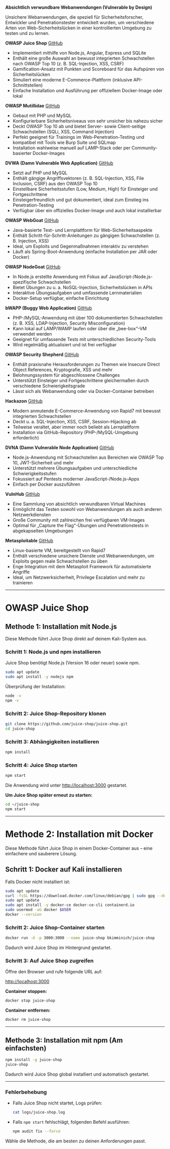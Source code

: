 **Absichtlich verwundbare Webanwendungen (Vulnerable by Design)**

Unsichere Webanwendungen, die speziell für Sicherheitsforscher, Entwickler und Penetrationstester entwickelt wurden, um verschiedene Arten von Web-Sicherheitslücken in einer kontrollierten Umgebung zu testen und zu lernen.

**OWASP Juice Shop** [GitHub](https://github.com/juice-shop/juice-shop)
- Implementiert mithilfe von Node.js, Angular, Express und SQLite  
- Enthält eine große Auswahl an bewusst integrierten Schwachstellen nach OWASP Top 10 (z. B. SQL-Injection, XSS, CSRF)  
- Gamification-Ansatz mit Punkten und Scoreboard für das Aufspüren von Sicherheitslücken  
- Simuliert eine moderne E-Commerce-Plattform (inklusive API-Schnittstellen)  
- Einfache Installation und Ausführung per offiziellem Docker-Image oder lokal  

**OWASP Mutillidae** [GitHub](https://github.com/webpwnized/mutillidae)
- Gebaut mit PHP und MySQL  
- Konfigurierbare Sicherheitsniveaus von sehr unsicher bis nahezu sicher  
- Deckt OWASP Top 10 ab und bietet Server- sowie Client-seitige Schwachstellen (SQLi, XSS, Command Injection)  
- Perfekt geeignet für Trainings im Web-Penetration-Testing und kompatibel mit Tools wie Burp Suite und SQLmap  
- Installation wahlweise manuell auf LAMP-Stack oder per Community-basierter Docker-Images  

**DVWA (Damn Vulnerable Web Application)** [GitHub](https://github.com/digininja/DVWA)
- Setzt auf PHP und MySQL  
- Enthält gängige Angriffsvektoren (z. B. SQL-Injection, XSS, File Inclusion, CSRF) aus den OWASP Top 10  
- Einstellbare Sicherheitsstufen (Low, Medium, High) für Einsteiger und Fortgeschrittene  
- Einsteigerfreundlich und gut dokumentiert, ideal zum Einstieg ins Penetration-Testing  
- Verfügbar über ein offizielles Docker-Image und auch lokal installierbar  

**OWASP WebGoat** [GitHub](https://github.com/WebGoat/WebGoat)
- Java-basierte Test- und Lernplattform für Web-Sicherheitsaspekte  
- Enthält Schritt-für-Schritt-Anleitungen zu gängigen Schwachstellen (z. B. Injection, XSS)  
- Ideal, um Exploits und Gegenmaßnahmen interaktiv zu verstehen  
- Läuft als Spring-Boot-Anwendung (einfache Installation per JAR oder Docker)  

**OWASP NodeGoat** [GitHub](https://github.com/OWASP/NodeGoat)
- In Node.js erstellte Anwendung mit Fokus auf JavaScript-/Node.js-spezifische Schwachstellen  
- Bietet Übungen zu u. a. NoSQL-Injection, Sicherheitslücken in APIs  
- Interaktive Übungsaufgaben und umfassende Lernmaterialien  
- Docker-Setup verfügbar, einfache Einrichtung  

**bWAPP (Buggy Web Application)** [GitHub](https://github.com/jehy-security/bwapp)
- PHP-/MySQL-Anwendung mit über 100 dokumentierten Schwachstellen (z. B. XSS, LDAP-Injection, Security Misconfiguration)  
- Kann lokal auf LAMP/WAMP laufen oder über die „bee-box“-VM verwendet werden  
- Geeignet für umfassende Tests mit unterschiedlichen Security-Tools  
- Wird regelmäßig aktualisiert und ist frei verfügbar  

**OWASP Security Shepherd** [GitHub](https://github.com/OWASP/SecurityShepherd)
- Enthält praxisnahe Herausforderungen zu Themen wie Insecure Direct Object References, Kryptografie, XSS und mehr  
- Belohnungssystem für abgeschlossene Challenges  
- Unterstützt Einsteiger und Fortgeschrittene gleichermaßen durch verschiedene Schwierigkeitsgrade  
- Lässt sich als Webanwendung oder via Docker-Container betreiben  

**Hackazon** [GitHub](https://github.com/rapid7/hackazon)
- Modern anmutende E-Commerce-Anwendung von Rapid7 mit bewusst integrierten Schwachstellen  
- Deckt u. a. SQL-Injection, XSS, CSRF, Session-Hijacking ab  
- Teilweise veraltet, aber immer noch beliebt als Lernplattform  
- Installation via GitHub-Repository (PHP-/MySQL-Umgebung erforderlich)  

**DVNA (Damn Vulnerable Node Application)** [GitHub](https://github.com/appsecco/dvna)
- Node.js-Anwendung mit Schwachstellen aus Bereichen wie OWASP Top 10, JWT-Sicherheit und mehr  
- Unterstützt mehrere Übungsaufgaben und unterschiedliche Schwierigkeitsstufen  
- Fokussiert auf Pentests moderner JavaScript-/Node.js-Apps  
- Einfach per Docker auszuführen  

**VulnHub** [GitHub](https://github.com/vulhub/vulhub)
- Eine Sammlung von absichtlich verwundbaren Virtual Machines  
- Ermöglicht das Testen sowohl von Webanwendungen als auch anderen Netzwerkdiensten  
- Große Community mit zahlreichen frei verfügbaren VM-Images  
- Optimal für „Capture the Flag“-Übungen und Penetrationstests in abgekapselten Umgebungen  

**Metasploitable** [GitHub](https://github.com/rapid7/metasploitable3)
- Linux-basierte VM, bereitgestellt von Rapid7  
- Enthält verschiedene unsichere Dienste und Webanwendungen, um Exploits gegen reale Schwachstellen zu üben  
- Enge Integration mit dem Metasploit Framework für automatisierte Angriffe  
- Ideal, um Netzwerksicherheit, Privilege Escalation und mehr zu trainieren  

---

# OWASP Juice Shop

## Methode 1: Installation mit Node.js

Diese Methode führt Juice Shop direkt auf deinem Kali-System aus.  

### Schritt 1: Node.js und npm installieren  

Juice Shop benötigt Node.js (Version 16 oder neuer) sowie npm.  

```bash
sudo apt update
sudo apt install -y nodejs npm
```

Überprüfung der Installation:  

```bash
node -v
npm -v
```

### Schritt 2: Juice Shop-Repository klonen  

```bash
git clone https://github.com/juice-shop/juice-shop.git
cd juice-shop
```

### Schritt 3: Abhängigkeiten installieren  

```bash
npm install
```

### Schritt 4: Juice Shop starten  

```bash
npm start
```

Die Anwendung wird unter [http://localhost:3000](http://localhost:3000) gestartet.  

**Um Juice Shop später erneut zu starten:**  

```bash
cd ~/juice-shop
npm start
```

---

# Methode 2: Installation mit Docker 

Diese Methode führt Juice Shop in einem Docker-Container aus – eine einfachere und sauberere Lösung.  

## Schritt 1: Docker auf Kali installieren  

Falls Docker nicht installiert ist:  

```bash
sudo apt update
curl -fsSL https://download.docker.com/linux/debian/gpg | sudo gpg --dearmor -o /etc/apt/keyrings/docker.gpg
sudo apt update
sudo apt install -y docker-ce docker-ce-cli containerd.io
sudo usermod -aG docker $USER
docker --version
```

### Schritt 2: Juice Shop-Container starten  

```bash
docker run -d -p 3000:3000 --name juice-shop bkimminich/juice-shop
```

Dadurch wird Juice Shop im Hintergrund gestartet.  

### Schritt 3: Auf Juice Shop zugreifen  

Öffne den Browser und rufe folgende URL auf:  

[http://localhost:3000](http://localhost:3000)  

**Container stoppen:**  

```bash
docker stop juice-shop
```

**Container entfernen:**  

```bash
docker rm juice-shop
```

---

## Methode 3: Installation mit npm (Am einfachsten) 

```bash
npm install -g juice-shop
juice-shop
```

Dadurch wird Juice Shop global installiert und automatisch gestartet.  

---

### **Fehlerbehebung**  

- Falls Juice Shop nicht startet, Logs prüfen:  

  ```bash
  cat logs/juice-shop.log
  ```

- Falls `npm start` fehlschlägt, folgenden Befehl ausführen:  

  ```bash
  npm audit fix --force
  ```

Wähle die Methode, die am besten zu deinen Anforderungen passt.
